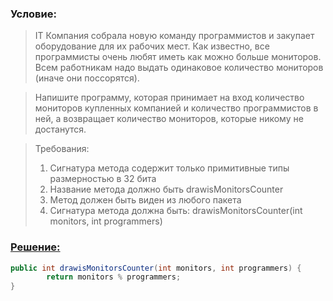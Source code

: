 ### Условие:
>IT Компания собрала новую команду программистов и закупает оборудование для их рабочих мест.
Как известно, все программисты очень любят иметь как можно больше мониторов. Всем работникам надо выдать одинаковое количество мониторов (иначе они поссорятся).

>Напишите программу, которая принимает на вход количество мониторов купленных компанией и количество программистов в ней, а возвращает количество мониторов, которые никому не достанутся.

>Требования:
>1) Сигнатура метода содержит только примитивные типы размерностью в 32 бита
>2) Название метода должно быть drawisMonitorsCounter
>3) Метод должен быть виден из любого пакета
>4) Сигнатура метода должна быть: drawisMonitorsCounter(int monitors, int programmers)

### [Решение:]()
```java
public int drawisMonitorsCounter(int monitors, int programmers) {
        return monitors % programmers;
}
```